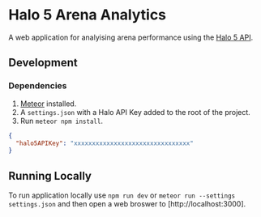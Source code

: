 # Halo 5 Arena Analytics

A web application for analyising arena performance using the [Halo 5 API](https://developer.haloapi.com/).

## Development

### Dependencies

1. [Meteor](https://www.meteor.com/install) installed.
2. A `settings.json` with a Halo API Key added to the root of the project.
3. Run `meteor npm install`.

```JSON
{
  "halo5APIKey": "xxxxxxxxxxxxxxxxxxxxxxxxxxxxxxxx"
}
```

## Running Locally

To run application locally use `npm run dev` or `meteor run --settings settings.json` and then open a web broswer to [http://localhost:3000].
